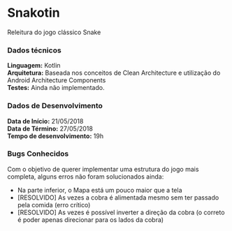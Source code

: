 # Snakotin
Releitura do jogo clássico Snake

### Dados técnicos
**Linguagem:** Kotlin   
**Arquitetura:** Baseada nos conceitos de Clean Architecture e utilização do Android Architecture Components   
**Testes:** Ainda não implementado.   

### Dados de Desenvolvimento   
**Data de Início:** 21/05/2018   
**Data de Término:** 27/05/2018   
**Tempo de desenvolvimento:** 19h   

### Bugs Conhecidos
Com o objetivo de querer implementar uma estrutura do jogo mais completa, alguns erros não foram solucionados ainda:   
* Na parte inferior, o Mapa está um pouco maior que a tela   
* [RESOLVIDO] As vezes a cobra é alimentada mesmo sem ter passado pela comida (erro crítico)
* [RESOLVIDO] As vezes é possível inverter a direção da cobra (o correto é poder apenas direcionar para os lados da cobra)
